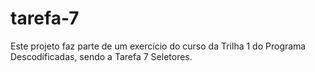 # tarefa-7
Este projeto faz parte de um exercício do curso da Trilha 1 do Programa Descodificadas, sendo a Tarefa 7 Seletores.
